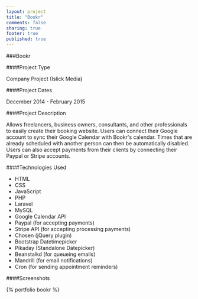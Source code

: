 ```yaml
---
layout: project
title: "Bookr"
comments: false
sharing: true
footer: true
published: true
---
```


###Bookr


####Project Type

Company Project (Islick Media)

####Project Dates

December 2014 - February 2015


####Project Description

Allows freelancers, business owners, consultants, and other professionals to easily create their booking website. Users can connect their Google account to sync their Google Calendar with Bookr's calendar. Times that are already scheduled with another person can then be automatically disabled. Users can also accept payments from their clients by connecting their Paypal or Stripe accounts. 

####Technologies Used

- HTML
- CSS 
- JavaScript
- PHP 
- Laravel
- MySQL
- Google Calendar API
- Paypal (for accepting payments)
- Stripe API (for accepting processing payments)
- Chosen (jQuery plugin)
- Bootstrap Datetimepicker
- Pikaday (Standalone Datepicker)
- Beanstalkd (for queueing emails)
- Mandrill (for email notifications)
- Cron (for sending appointment reminders)


####Screenshots

{% portfolio bookr %}
